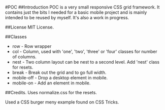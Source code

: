 #POC
##Introduction
POC is a very small responsive CSS grid framework. It contains just the bits I needed for a basic mobile project and is mainly intended to be reused by myself. It's also a work in progress.

##License
MIT License.

##Classes
* row - Row wrapper
* col - Column, used with 'one', 'two', 'three' or 'four' classes for number of columns.
* nest - Two column layout can be nest to a second level. Add 'nest' class for resets.
* break - Break out the grid and to go full width.
* mobile-off - Drop a desktop element in mobile.
* mobile-on - Add an element in mobile. 

##Credits. 
Uses normalize.css for the resets.

Used a CSS burger meny example found on CSS Tricks.